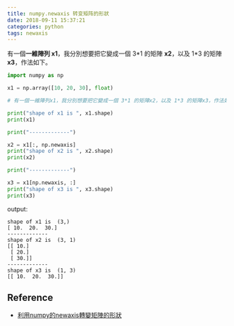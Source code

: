 ```yaml
---
title: numpy.newaxis 转变矩阵的形狀
date: 2018-09-11 15:37:21
categories: python
tags: newaxis
---
```


有一個**一維陣列 x1**，我分別想要把它變成一個 3\*1 的矩陣 **x2**，以及 1\*3 的矩陣 **x3**，作法如下。

<!-- more -->

```python
import numpy as np

x1 = np.array([10, 20, 30], float)

# 有一個一維陣列x1，我分別想要把它變成一個 3*1 的矩陣x2，以及 1*3 的矩陣x3，作法如下。

print("shape of x1 is ", x1.shape)
print(x1)

print("-------------")

x2 = x1[:, np.newaxis]
print("shape of x2 is ", x2.shape)
print(x2)

print("-------------")

x3 = x1[np.newaxis, :]
print("shape of x3 is ", x3.shape)
print(x3)
```

output:

```
shape of x1 is  (3,)
[ 10.  20.  30.]
-------------
shape of x2 is  (3, 1)
[[ 10.]
 [ 20.]
 [ 30.]]
-------------
shape of x3 is  (1, 3)
[[ 10.  20.  30.]]
```

## Reference

- [利用numpy的newaxis轉變矩陣的形狀][6]

[6]: http://www.ben-do.github.io/2016/09/15/change-shape-of-matrix-by-numpy/

